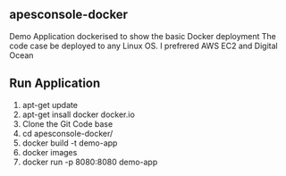 ## apesconsole-docker
Demo Application dockerised to show the basic Docker deployment
The code case be deployed to any Linux OS. I prefrered AWS EC2 and Digital Ocean

## Run Application
1. apt-get update
2. apt-get insall docker docker.io
3. Clone the Git Code base
4. cd apesconsole-docker/
5. docker build -t demo-app
6. docker images
7. docker run -p 8080:8080 demo-app


